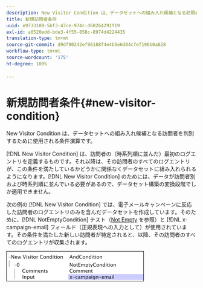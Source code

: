 ```yaml
---
description: New Visitor Condition は、データセットへの組み入れ候補となる訪問者を判別するために使用される条件演算です。
title: 新規訪問者条件
uuid: e9733109-5bf3-47ce-974c-d68264291f19
exl-id: a0520edd-bde3-4f55-858c-8974d4224435
translation-type: tm+mt
source-git-commit: d9df90242ef96188f4e4b5e6d04cfef196b0a628
workflow-type: tm+mt
source-wordcount: '175'
ht-degree: 100%

---
```


# 新規訪問者条件{#new-visitor-condition}

New Visitor Condition は、データセットへの組み入れ候補となる訪問者を判別するために使用される条件演算です。

[!DNL New Visitor Condition] は、訪問者の（時系列順に並んだ）最初のログエントリを定義するものです。それ以降は、その訪問者のすべてのログエントリが、この条件を満たしているかどうかに関係なくデータセットに組み入れられるようになります。[!DNL New Visitor Condition] のためには、データが訪問者別および時系列順に並んでいる必要があるので、データセット構築の変換段階でしか適用できません。

次の例の [!DNL New Visitor Condition] では、電子メールキャンペーンに反応した訪問者のログエントリのみを含んだデータセットを作成しています。そのために、[!DNL NotEmptyCondition] テスト（[Not Empty](../../../../home/c-dataset-const-proc/c-conditions/c-test-ops/c-test-op-con.md#section-1decb9d887894073a1b6b3d985729ac8) を参照）と [!DNL x-campaign-email] フィールド（正規表現への入力として）が使用されています。その条件を満たした新しい訪問者が特定されると、以降、その訪問者のすべてのログエントリが収集されます。

![](assets/cfg_Transformation_NewVisitorCondition.png)
